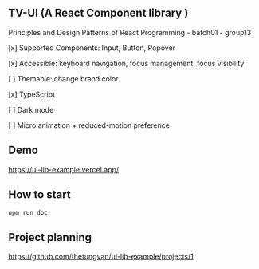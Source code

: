 ## TV-UI (A React Component library )

Principles and Design Patterns of React Programming - batch01 - group13

[x] Supported Components: Input, Button, Popover

[x] Accessible: keyboard navigation, focus management, focus visibility

[ ] Themable: change brand color

[x] TypeScript

[ ] Dark mode

[ ] Micro animation + reduced-motion preference

## Demo

https://ui-lib-example.vercel.app/

## How to start

```
npm run doc
```

## Project planning

https://github.com/thetungvan/ui-lib-example/projects/1
